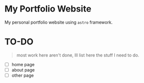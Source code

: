 # My Portfolio Website
My personal portfolio website using `astro` framework.

# TO-DO

> most work here aren't done, Ill list here the stuff I need to do.

- [ ] home page
- [ ] about page
- [ ] other page